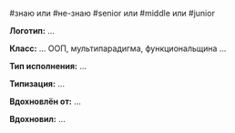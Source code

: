 #знаю или #не-знаю
#senior или #middle или #junior

**Логотип:**
...

**Класс:**
... ООП, мультипарадигма, функциональщина ...

**Тип исполнения:**
...

**Типизация:**
...

**Вдохновлён от:**
...

**Вдохновил:**
...

